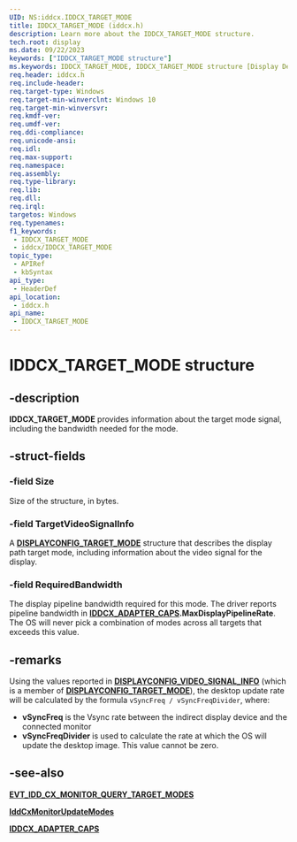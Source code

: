 ```yaml
---
UID: NS:iddcx.IDDCX_TARGET_MODE
title: IDDCX_TARGET_MODE (iddcx.h)
description: Learn more about the IDDCX_TARGET_MODE structure.
tech.root: display
ms.date: 09/22/2023
keywords: ["IDDCX_TARGET_MODE structure"]
ms.keywords: IDDCX_TARGET_MODE, IDDCX_TARGET_MODE structure [Display Devices], display.iddcx_target_mode, iddcx/IDDCX_TARGET_MODE
req.header: iddcx.h
req.include-header: 
req.target-type: Windows
req.target-min-winverclnt: Windows 10
req.target-min-winversvr: 
req.kmdf-ver: 
req.umdf-ver: 
req.ddi-compliance: 
req.unicode-ansi: 
req.idl: 
req.max-support: 
req.namespace: 
req.assembly: 
req.type-library: 
req.lib: 
req.dll: 
req.irql: 
targetos: Windows
req.typenames: 
f1_keywords:
 - IDDCX_TARGET_MODE
 - iddcx/IDDCX_TARGET_MODE
topic_type:
 - APIRef
 - kbSyntax
api_type:
 - HeaderDef
api_location:
 - iddcx.h
api_name:
 - IDDCX_TARGET_MODE
---
```


# IDDCX_TARGET_MODE structure

## -description

**IDDCX_TARGET_MODE** provides information about the target mode signal, including the bandwidth needed for the mode.

## -struct-fields

### -field Size

Size of the structure, in bytes.

### -field TargetVideoSignalInfo

A [**DISPLAYCONFIG_TARGET_MODE**](/windows/win32/api/wingdi/ns-wingdi-displayconfig_target_mode) structure that describes the display path target mode, including information about the video signal for the display.

### -field RequiredBandwidth

The display pipeline bandwidth required for this mode. The driver reports pipeline bandwidth in **[IDDCX_ADAPTER_CAPS](ns-iddcx-iddcx_adapter_caps.md).MaxDisplayPipelineRate**. The OS will never pick a combination of modes across all targets that exceeds this value.

## -remarks

Using the values reported in [**DISPLAYCONFIG_VIDEO_SIGNAL_INFO**](/windows/win32/api/wingdi/ns-wingdi-displayconfig_video_signal_info) (which is a member of [**DISPLAYCONFIG_TARGET_MODE**](/windows/win32/api/wingdi/ns-wingdi-displayconfig_target_mode)), the desktop update rate will be calculated by the formula ```vSyncFreq / vSyncFreqDivider```, where:

* **vSyncFreq** is the Vsync rate between the indirect display device and the connected monitor
* **vSyncFreqDivider** is used to calculate the rate at which the OS will update the desktop image. This value cannot be zero.

## -see-also

[**EVT_IDD_CX_MONITOR_QUERY_TARGET_MODES**](nc-iddcx-evt_idd_cx_monitor_query_target_modes.md)

[**IddCxMonitorUpdateModes**](nf-iddcx-iddcxmonitorupdatemodes.md)

[**IDDCX_ADAPTER_CAPS**](ns-iddcx-iddcx_adapter_caps.md)
